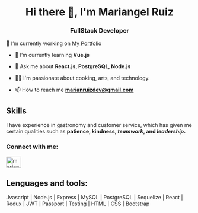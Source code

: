 <h1 align="center">Hi there 👋, I'm Mariangel Ruiz</h1>
<h3 align="center">FullStack Developer</h3>

 🔭 I’m currently working on [My Portfolio](https://github.com/marianRuizDev/myPortfolio)

- 🌱 I’m currently learning **Vue.js**

- 💬 Ask me about **React.js, PostgreSQL, Node.js**

- 👨‍💻 I'm passionate about cooking, arts, and technology.

- 📫 How to reach me **marianruizdev@gmail.com**

## Skills

I have experience in gastronomy and customer service, which has given me certain qualities such as **patience, kindness, _teamwork_, and _leadership_.**

<h3 align="left">Connect with me:</h3>
<p align="left">
<a href="https://www.linkedin.com/in/mariangel-ruiz/?locale=en_US" target="blank"><img align="center" src="https://raw.githubusercontent.com/rahuldkjain/github-profile-readme-generator/master/src/images/icons/Social/linked-in-alt.svg" alt="mariangel-ruiz" height="30" width="40" /></a>
</p>

## Lenguages and tools:
Jvascript | Node.js | Express | MySQL | PostgreSQL | Sequelize | React  |  Redux | JWT  | Passport | Testing | HTML | CSS | Bootstrap

